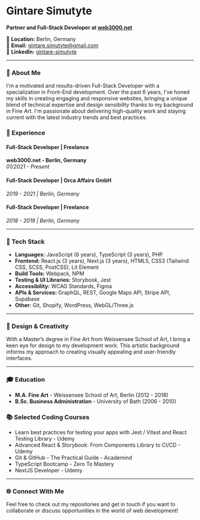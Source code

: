 # Gintare Simutyte
**Partner and Full-Stack Developer at [web3000.net](https://www.web3000.net)**


📍 **Location:** Berlin, Germany  
📧 **Email:** gintare.simutyte@gmail.com  
🔗 **LinkedIn:** [gintare-simutyte](https://www.linkedin.com/in/gintare-simutyte/)  

---

### 👋 About Me

I'm a motivated and results-driven Full-Stack Developer with a specialization in Front-End development. Over the past 6 years, I've honed my skills in creating engaging and responsive websites, bringing a unique blend of technical expertise and design sensibility thanks to my background in Fine Art. I'm passionate about delivering high-quality work and staying current with the latest industry trends and best practices.

### 💼 Experience

#### **Full-Stack Developer | Freelance**
**web3000.net - Berlin, Germany**  
*01/2021 - Present*

#### **Full-Stack Developer | Orca Affairs GmbH**
*2019 - 2021 | Berlin, Germany*


#### **Full-Stack Developer | Freelance**
*2018 - 2019 | Berlin, Germany*

---

### 🚀 Tech Stack

- **Languages:** JavaScript (6 years), TypeScript (3 years), PHP
- **Frontend:** React.js (3 years), Next.js (3 years), HTML5, CSS3 (Tailwind CSS, SCSS, PostCSS), Lit Element
- **Build Tools:** Webpack, NPM
- **Testing & UI Libraries:** Storybook, Jest
- **Accessibility:** WCAG Standards, Figma
- **APIs & Services:** GraphQL, REST, Google Maps API, Stripe API, Supabase
- **Other:** Git, Shopify, WordPress, WebGL/Three.js

---

### 🎨 Design & Creativity

With a Master’s degree in Fine Art from Weissensee School of Art, I bring a keen eye for design to my development work. This artistic background informs my approach to creating visually appealing and user-friendly interfaces.

---

### 🎓 Education

- **M.A. Fine Art** - Weissensee School of Art, Berlin (2012 - 2018)
- **B.Sc. Business Administration** - University of Bath (2006 - 2010)

### 📚 Selected Coding Courses

- Learn best practices for testing your apps with Jest / Vitest and React Testing Library - Udemy
- Advanced React & Storybook: From Components Library to CI/CD - Udemy
- Git & GitHub - The Practical Guide - Academind
- TypeScript Bootcamp - Zero To Mastery
- NextJS Developer - Udemy

---

### 🌐 Connect With Me

Feel free to check out my repositories and get in touch if you want to collaborate or discuss opportunities in the world of web development!

